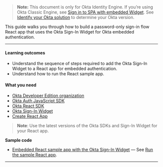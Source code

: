> **Note:** This document is only for Okta Identity Engine. If you’re using Okta Classic Engine, see [Sign in to SPA with embedded Widget](/docs/guides/archive-sign-in-to-spa-embedded-widget/react/main). See [Identify your Okta solution](https://help.okta.com/okta_help.htm?type=oie&id=ext-oie-version) to determine your Okta version.

This guide walks you through how to build a password-only sign-in flow React app that uses the Okta Sign-In Widget for Okta embedded authentication.

---

#### Learning outcomes

* Understand the sequence of steps required to add the Okta Sign-In Widget to a React app for embedded authentication.
* Understand how to run the React sample app.

#### What you need

* [Okta Developer Edition organization](/signup)
* [Okta Auth JavaScript SDK](https://github.com/okta/okta-auth-js)
* [Okta React SDK](https://github.com/okta/okta-react)
* [Okta Sign-In Widget](https://github.com/okta/okta-signin-widget)
* [Create React App](https://create-react-app.dev)

> **Note**: Use the latest versions of the Okta SDKs and Sign-In Widget for your React app.

**Sample code**

* [Embedded React sample app with the Okta Sign-In Widget](https://github.com/okta/samples-js-react/tree/master/custom-login) &mdash; See [Run the sample React app](#run-the-sample-application).

---
